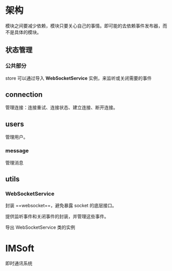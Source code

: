 # 架构

模块之间要减少依赖，模块只要关心自己的事情。即可能的去依赖事件发布器，而不是具体的模块。

## 状态管理

### 公共部分

store 可以通过导入 **WebSocketService** 实例，来监听或关闭需要的事件

## **connection**

管理连接：连接重试、连接状态、建立连接、断开连接。

## **users**

管理用户。

### **message**

管理消息

## utils

### **WebSocketService**

封装 ==websocket==，避免暴露 socket 的底层接口。

提供监听事件和关闭事件的封装，并管理这些事件。

导出 WebSocketService 类的实例

# IMSoft

即时通讯系统
